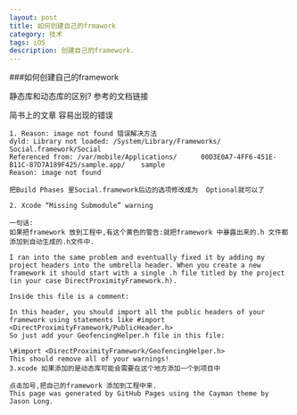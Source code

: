 ```yaml
---
layout: post
title: 如何创建自己的frmawork
category: 技术
tags: iOS
description: 创建自己的framework.
---
```


###如何创建自己的framework

静态库和动态库的区别? 参考的文档链接

简书上的文章
容易出现的错误

	1. Reason: image not found 错误解决方法
	dyld: Library not loaded: /System/Library/Frameworks/
	Social.framework/Social
	Referenced from: /var/mobile/Applications/      00D3E0A7-4FF6-451E-	B11C-87D7A189F425/sample.app/    sample
 	Reason: image not found
 	
	把Build Phases 里Social.framework后边的选项修改成为  Optional就可以了

	2. Xcode “Missing Submodule” warning

	一句话:
	如果把framework 放到工程中,有这个黄色的警告:就把framework 中暴露出来的.h 文件都添加到自动生成的.h文件中.

	I ran into the same problem and eventually fixed it by adding my project headers into the umbrella header. When you create a new framework it should start with a single .h file titled by the project (in your case DirectProximityFramework.h).

	Inside this file is a comment:

	In this header, you should import all the public headers of your framework using statements like #import <DirectProximityFramework/PublicHeader.h>
	So just add your GeofencingHelper.h file in this file:
	
	\#import <DirectProximityFramework/GeofencingHelper.h>
	This should remove all of your warnings!
	3.xcode 如果添加的是动态库可能会需要在这个地方添加一个到项目中

	点击加号,把自己的framework 添加到工程中来.
	This page was generated by GitHub Pages using the Cayman theme by Jason Long. 
